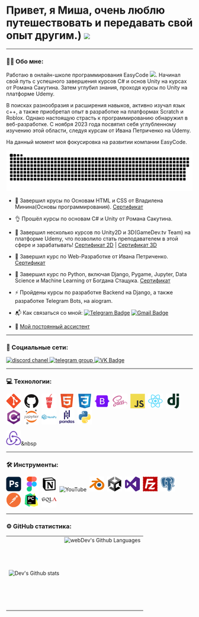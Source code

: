 
# Привет, я Миша, очень люблю путешествовать и передавать свой опыт другим.) <a href="https://visitorbadge.io/status?path=https%3A%2F%2Fgithub.com%2FZeRcooI%2FZeRcooI%2Fedit%2Fmain%2FREADME.md"><img src="https://api.visitorbadge.io/api/visitors?path=https%3A%2F%2Fgithub.com%2FZeRcooI%2FZeRcooI%2Fedit%2Fmain%2FREADME.md&label=visitors&labelColor=%2337d67a&countColor=%232ccce4&style=flat&labelStyle=lower" /></a>

---

### :man_technologist: Обо мне: 
 
Работаю в онлайн-школе программирования EasyCode <img src="https://media.giphy.com/media/WUlplcMpOCEmTGBtBW/giphy.gif" width="30px">. Начинал свой путь с успешного завершения курсов C# и основ Unity на курсах от Романа Сакутина. Затем углубил знания, проходя курсы по Unity на платформе Udemy.

В поисках разнообразия и расширения навыков, активно изучал язык c++, а также приобретал опыт в разработке на платформах Scratch и Roblox. Однако настоящую страсть к программированию обнаружил в веб-разработке. С ноября 2023 года посвятил себя углубленному изучению этой области, следуя курсам от Ивана Петриченко на Udemy.

На данный момент моя фокусировка на развитии компании EasyCode.

<p align="center">
 <img width="600" src="assets/github-snake.svg" alt="snake"/>
</p>

- 🔭 Завершил крусы по Основам HTML и CSS от Владилена Минина(Основы программирования). [Сертификат](https://postimg.cc/YGBpw4Bh)
  
- 👌 Прошёл курсы по основам C# и Unity от Романа Сакутина.

- 🌱 Завершил несколько курсов по Unity2D и 3D(GameDev.tv Team) на платформе Udemy, что позволило стать преподавателем в этой сфере и зарабатывать! [Сертификат 2D](https://postimg.cc/Y4zb3VRj) | [Сертификат 3D](https://postimg.cc/f3rfWfZt)

- 🤗 Завершил курс по Web-Разработке от Ивана Петриченко. [Сертификат](https://postimg.cc/RJtQJHJw)

- 🤗 Завершил курс по Python, включая Django, Pygame, Jupyter, Data Science и Machine Learning от Богдана Стащука. [Сертификат](https://postimg.cc/8f4bLQB2)
  
- ⚡ Пройдены курсы по разработке Backend на Django, а также разработке Telegram Bots, на aiogram. 

- 📬️ Как связаться со мной: [![Telegram Badge](https://img.shields.io/badge/-ZeRcooI-blue?style=flat&logo=Telegram&logoColor=white)](https://t.me/ZeRcooI) [![Gmail Badge](https://img.shields.io/badge/-Gmail-red?style=flat&logo=Gmail&logoColor=white)](mailto:mihanpan1996@gmail.com)

- 👑 [Мой постоянный ассистент](https://github.com/ZeRcooI/Developers-Assistant)

---

### 🤝 Социальные сети:

  <div id="badges">
    <a href="https://discord.gg/kbVCaHUs" target="_blank">
      <img src="https://github.com/ZeRcooI/ZeRcooI/assets/94679102/ee08be0d-ceb6-412c-8087-f70adf12710d" width="40" height="40" alt="discord chanel" />
    </a>
    <a href="https://t.me/ZeRcooI" target="_blank">
      <img src="https://cdn-icons-png.flaticon.com/512/2111/2111646.png" width="40" height="40" alt="telegram group" />
    </a>
    <a href="https://vk.com/jiackuhaho4b" target="_blank">
      <img src="https://cdn-icons-png.flaticon.com/512/145/145813.png" width="40" height="40" alt="VK Badge"/>
    </a>
  </div>

---

### 💻 Технологии:

<div>
  <img src="https://github.com/devicons/devicon/blob/master/icons/git/git-original.svg" title="git" alt="git" width="40" height="40"/>&nbsp
  <img src="https://github.com/devicons/devicon/blob/master/icons/github/github-original.svg" title="github" alt="github" width="40" height="40"/>&nbsp
  <img src="https://github.com/devicons/devicon/blob/master/icons/gulp/gulp-plain.svg" title="gulp" alt="gulp" width="40" height="40"/>&nbsp
  <img src="https://github.com/devicons/devicon/blob/master/icons/html5/html5-original.svg" title="html5" alt="html5" width="40" height="40"/>&nbsp
  <img src="https://github.com/devicons/devicon/blob/master/icons/css3/css3-original.svg" title="css" alt="css" width="40" height="40"/>&nbsp
  <img src="https://github.com/devicons/devicon/blob/master/icons/bootstrap/bootstrap-original.svg" title="bootstrap" alt="bootstrap" width="40" height="40"/>&nbsp
  <img src="https://github.com/devicons/devicon/blob/master/icons/sass/sass-original.svg" title="sass" alt="sass" width="40" height="40"/>&nbsp
  <img src="https://github.com/devicons/devicon/blob/master/icons/javascript/javascript-original.svg" title="javascript" alt="javascript" width="40" height="40"/>&nbsp
  <img src="https://github.com/devicons/devicon/blob/master/icons/react/react-original.svg" title="reactjs" alt="reactjs" width="40" height="40"/>&nbsp
  <img src="https://github.com/devicons/devicon/blob/master/icons/django/django-plain.svg" title="django-plain" alt="django-plain" width="40" height="40"/>&nbsp
  <img src="https://github.com/devicons/devicon/blob/master/icons/csharp/csharp-original.svg" title="C#" alt="C#" width="40" height="40"/>&nbsp
  <img src="https://github.com/devicons/devicon/blob/master/icons/jupyter/jupyter-original-wordmark.svg" title="jupyter-original-wordmark" alt="jupyter-original-wordmark" width="40" height="40"/>&nbsp
  <img src="https://github.com/devicons/devicon/blob/master/icons/numpy/numpy-plain-wordmark.svg" title="numpy-plain-wordmark" alt="numpy-plain-wordmark" width="40" height="40"/>&nbsp 
  <img src="https://github.com/devicons/devicon/blob/master/icons/pandas/pandas-plain-wordmark.svg" title="pandas-plain-wordmark" alt="pandas-plain-wordmark" width="40" height="40"/>&nbsp
  <img src="https://github.com/devicons/devicon/blob/master/icons/python/python-original.svg" title="python-original" alt="python-original" width="40" height="40"/>&nbsp
  
  <img src="https://github.com/devicons/devicon/blob/master/icons/redux/redux-original.svg" title="redux" alt="redux" width="40" height="40"/>&nbsp
</div>

---

### 🛠 Инструменты:

<div>
  <img src="https://github.com/devicons/devicon/blob/master/icons/photoshop/photoshop-plain.svg" title="photoshop" alt="photoshop" width="40" height="40"/>&nbsp;
  <img src="https://github.com/devicons/devicon/blob/master/icons/figma/figma-original.svg" title="figma" alt="figma" width="40" height="40"/>&nbsp;
  <img src="https://github.com/devicons/devicon/blob/master/icons/notion/notion-original.svg" title="notion" alt="notion" width="40" height="40"/>&nbsp;
  <img src="https://upload.wikimedia.org/wikipedia/commons/9/9e/YouTube_Logo_%282013-2017%29.svg" title="YouTube" alt="YouTube" width="40" height="40"/>&nbsp;
  <img src="https://github.com/devicons/devicon/blob/master/icons/blender/blender-original.svg" title="blender" alt="blender" width="40" height="40"/>&nbsp;
  <img src="https://github.com/devicons/devicon/blob/master/icons/unity/unity-original.svg" title="unity" alt="unity" width="40" height="40"/>&nbsp;
  <img src="https://github.com/devicons/devicon/blob/master/icons/visualstudio/visualstudio-plain.svg" title="raspberrypi" alt="raspberrypi" width="40" height="40"/>&nbsp;
  <img src="https://github.com/devicons/devicon/blob/master/icons/filezilla/filezilla-plain.svg" title="filezilla-plain" alt="filezilla-plain" width="40" height="40"/>&nbsp;
  <img src="https://github.com/devicons/devicon/blob/master/icons/postgresql/postgresql-plain.svg" title="postgresql-plain" alt="postgresql-plain" width="40" height="40"/>&nbsp;
  <img src="https://github.com/devicons/devicon/blob/master/icons/postman/postman-plain.svg" title="postman-plain" alt="postman-plain" width="40" height="40"/>&nbsp;
  <img src="https://github.com/devicons/devicon/blob/master/icons/pycharm/pycharm-original.svg" title="pycharm-original" alt="pycharm-original" width="40" height="40"/>&nbsp;  
  <img src="https://github.com/devicons/devicon/blob/master/icons/sqlalchemy/sqlalchemy-original.svg" title="sqlalchemy-original" alt="sqlalchemy-original" width="40" height="40"/>&nbsp;  
</div>

---

<!-- ### 💻 Пройденные курсы:

| Курсы                                                           | Дата              |
| ----------------------------------------------------------------| :---------------: |
| netology.ru/Старт в программировании                            | 02/2022 - 03/2022 |
| stepik.org/Основы программирования на C. Задачи.                | 02/2022 - 03/2022 |
| netology.ru/Основы верстки сайта                                | 02/2022 - 03/2022 |
| netology.ru/Первые шаги в JavaScript: создаём сайт и приложение | 02/2022 - 03/2022 |
| stepik.org/Веб-разработка для начинающих: HTML и CSS            | 02/2022 - 03/2022 |
| stepik.org/JavaScript для начинающих                            | 01/2023 - 01/2023 |
| stepik.org/Web-технологии: начальный уровень                    | 01/2023 - 01/2023 |
| practicum.yandex/Факультет Веб разработки                       | 05/2022 - xx/2023 |

--- -->

<!-- ### 💻 Codewars:

![codewars](https://www.codewars.com/users/FilimonovAlexey/badges/large)

--- -->

### ⚙️ GitHub статистика:

<table>
  <tr>
    <td>
      <img align="left" src="http://github-readme-streak-stats.herokuapp.com?user=ZeRcooI&theme=dark&background=000000" alt="Dev's Github stats" />
    </td>
    <td>
      <img height="195px" align="right" alt="webDev's Github Languages" src="https://github-readme-stats-sigma-five.vercel.app/api/top-langs/?username=ZeRcooI&layout=compact&theme=vision-friendly-dark" />
    </td>
  </tr>
</table>
